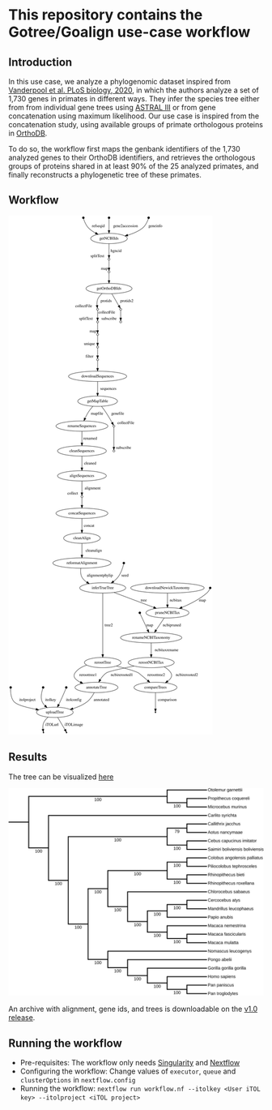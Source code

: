 # This repository contains the Gotree/Goalign use-case workflow


## Introduction
In this use case, we analyze a phylogenomic dataset inspired from [Vanderpool et al. PLoS biology, 2020](https://journals.plos.org/plosbiology/article?id=10.1371/journal.pbio.3000954&rev=1#pbio.3000954.ref039), in which the authors analyze a set of 1,730 genes in primates in different ways. They infer the species tree either from from individual gene trees using [ASTRAL III](https://bmcbioinformatics.biomedcentral.com/articles/10.1186/s12859-018-2129-y) or from gene concatenation using maximum likelihood. Our use case is inspired from the concatenation study, using available groups of primate orthologous proteins in [OrthoDB](https://www.orthodb.org/).

To do so, the workflow first maps the genbank identifiers of the 1,730 analyzed genes to their OrthoDB identifiers, and retrieves the orthologous groups of proteins shared in at least 90% of the 25 analyzed primates, and finally reconstructs a phylogenetic tree of these primates.

## Workflow

![Workflow DAG](images/dag.svg)

## Results

The tree can be visualized [here](https://itol.embl.de/tree/157996425332211619518043)

![Tree](images/final_tree.svg)

An archive with alignment, gene ids, and trees is downloadable on the [v1.0 release](https://github.com/evolbioinfo/gotree_usecase/releases/tag/v1.0).

## Running the workflow

- Pre-requisites: The workflow only needs [Singularity](https://sylabs.io/) and [Nextflow](https://www.nextflow.io/)
- Configuring the workflow: Change values of `executor`, `queue` and `clusterOptions` in `nextflow.config`
- Running the workflow: `nextflow run workflow.nf --itolkey <User iTOL key> --itolproject <iTOL project>`

